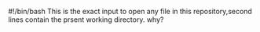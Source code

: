 #!/bin/bash
This is the exact input to open any file in this repository,second lines contain the prsent working directory. why?
